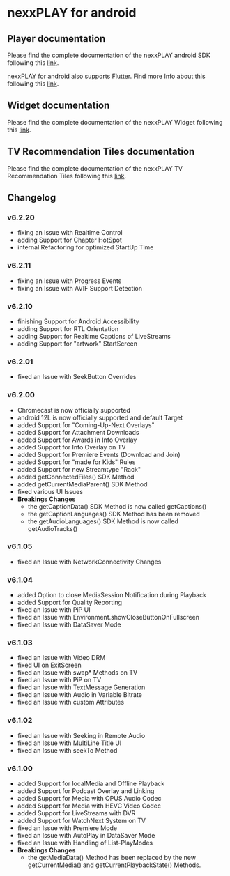 # nexxPLAY for android

## Player documentation

Please find the complete documentation of the nexxPLAY android SDK following this [link](https://play.docs.nexx.cloud/native-players/nexxplay-for-android).

nexxPLAY for android also supports Flutter. Find more Info about this following this [link](https://play.docs.nexx.cloud/native-players/nexxplay-for-flutter).

## Widget documentation

Please find the complete documentation of the nexxPLAY Widget following this [link](https://play.docs.nexx.cloud/widgets/widgets-for-native-apps/android-widget).

## TV Recommendation Tiles documentation

Please find the complete documentation of the nexxPLAY TV Recommendation Tiles following this [link](https://play.docs.nexx.cloud/widgets/widgets-for-native-apps/androidtv-channel).


## Changelog

### v6.2.20
- fixing an Issue with Realtime Control
- adding Support for Chapter HotSpot
- internal Refactoring for optimized StartUp Time

### v6.2.11
- fixing an Issue with Progress Events
- fixing an Issue with AVIF Support Detection

### v6.2.10
* finishing Support for Android Accessibility
* adding Support for RTL Orientation
* adding Support for Realtime Captions of LiveStreams
* adding Support for "artwork" StartScreen

### v6.2.01
- fixed an Issue with SeekButton Overrides

### v6.2.00
* Chromecast is now officially supported
* android 12L is now officially supported and default Target
* added Support for "Coming-Up-Next Overlays"
* added Support for Attachment Downloads
* added Support for Awards in Info Overlay
* added Support for Info Overlay on TV
* added Support for Premiere Events (Download and Join)
* added Support for "made for Kids" Rules
* added Support for new Streamtype "Rack"
* added getConnectedFiles() SDK Method            
* added getCurrentMediaParent() SDK Method     
* fixed various UI Issues
* **Breakings Changes**
  - the getCaptionData() SDK Method is now called getCaptions()
  - the getCaptionLanguages() SDK Method has been removed
  - the getAudioLanguages() SDK Method is now called getAudioTracks()                                    


### v6.1.05
- fixed an Issue with NetworkConnectivity Changes

### v6.1.04
- added Option to close MediaSession Notification during Playback
- added Support for Quality Reporting
- fixed an Issue with PiP UI
- fixed an Issue with Environment.showCloseButtonOnFullscreen
- fixed an Issue with DataSaver Mode

### v6.1.03
- fixed an Issue with Video DRM
- fixed UI on ExitScreen
- fixed an Issue with swap* Methods on TV
- fixed an Issue with PiP on TV
- fixed an Issue with TextMessage Generation
- fixed an Issue with Audio in Variable Bitrate
- fixed an Issue with custom Attributes

### v6.1.02
- fixed an Issue with Seeking in Remote Audio
- fixed an Issue with MultiLine Title UI
- fixed an Issue with seekTo Method

### v6.1.00
- added Support for localMedia and Offline Playback
- added Support for Podcast Overlay and Linking
- added Support for Media with OPUS Audio Codec
- added Support for Media with HEVC Video Codec
- added Support for LiveStreams with DVR
- added Support for WatchNext System on TV
- fixed an Issue with Premiere Mode
- fixed an Issue with AutoPlay in DataSaver Mode
- fixed an Issue with Handling of List-PlayModes
- **Breakings Changes**
  - the getMediaData() Method has been replaced by the new getCurrentMedia() and getCurrentPlaybackState() Methods.  
